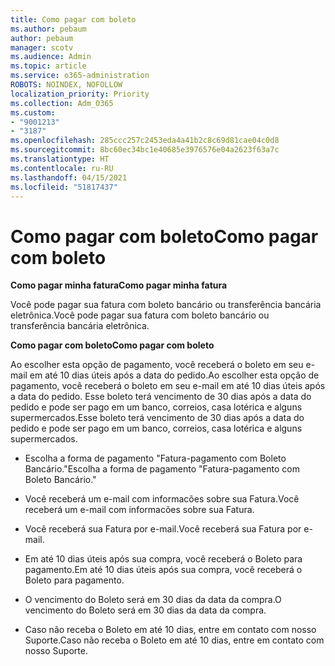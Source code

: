 ```yaml
---
title: Como pagar com boleto
ms.author: pebaum
author: pebaum
manager: scotv
ms.audience: Admin
ms.topic: article
ms.service: o365-administration
ROBOTS: NOINDEX, NOFOLLOW
localization_priority: Priority
ms.collection: Adm_O365
ms.custom:
- "9001213"
- "3187"
ms.openlocfilehash: 285ccc257c2453eda4a41b2c8c69d81cae04c0d8
ms.sourcegitcommit: 8bc60ec34bc1e40685e3976576e04a2623f63a7c
ms.translationtype: HT
ms.contentlocale: ru-RU
ms.lasthandoff: 04/15/2021
ms.locfileid: "51817437"
---
```

# <a name="como-pagar-com-boleto"></a><span data-ttu-id="6d3ce-102">Como pagar com boleto</span><span class="sxs-lookup"><span data-stu-id="6d3ce-102">Como pagar com boleto</span></span>

<span data-ttu-id="6d3ce-103">**Como pagar minha fatura**</span><span class="sxs-lookup"><span data-stu-id="6d3ce-103">**Como pagar minha fatura**</span></span>

<span data-ttu-id="6d3ce-104">Você pode pagar sua fatura com boleto bancário ou transferência bancária eletrônica.</span><span class="sxs-lookup"><span data-stu-id="6d3ce-104">Você pode pagar sua fatura com boleto bancário ou transferência bancária eletrônica.</span></span>

<span data-ttu-id="6d3ce-105">**Como pagar com  boleto**</span><span class="sxs-lookup"><span data-stu-id="6d3ce-105">**Como pagar com  boleto**</span></span>

<span data-ttu-id="6d3ce-106">Ao escolher  esta opção de pagamento, você receberá o boleto em seu e-mail em até 10 dias úteis após a data do pedido.</span><span class="sxs-lookup"><span data-stu-id="6d3ce-106">Ao escolher  esta opção de pagamento, você receberá o boleto em seu e-mail em até 10 dias úteis após a data do pedido.</span></span> <span data-ttu-id="6d3ce-107">Esse boleto terá vencimento de 30 dias após a data do pedido e pode ser pago em um banco, correios, casa lotérica e alguns supermercados.</span><span class="sxs-lookup"><span data-stu-id="6d3ce-107">Esse boleto terá vencimento de 30 dias após a data do pedido e pode ser pago em um banco, correios, casa lotérica e alguns supermercados.</span></span>

- <span data-ttu-id="6d3ce-108">Escolha a forma de pagamento "Fatura-pagamento com Boleto Bancário."</span><span class="sxs-lookup"><span data-stu-id="6d3ce-108">Escolha a forma de pagamento "Fatura-pagamento com Boleto Bancário."</span></span>

- <span data-ttu-id="6d3ce-109">Você receberá um e-mail com informacões sobre sua Fatura.</span><span class="sxs-lookup"><span data-stu-id="6d3ce-109">Você receberá um e-mail com informacões sobre sua Fatura.</span></span>

- <span data-ttu-id="6d3ce-110">Você receberá sua Fatura por e-mail.</span><span class="sxs-lookup"><span data-stu-id="6d3ce-110">Você receberá sua Fatura por e-mail.</span></span>

- <span data-ttu-id="6d3ce-111">Em até 10 dias úteis após sua compra, você receberá o Boleto para pagamento.</span><span class="sxs-lookup"><span data-stu-id="6d3ce-111">Em até 10 dias úteis após sua compra, você receberá o Boleto para pagamento.</span></span>

- <span data-ttu-id="6d3ce-112">O vencimento do Boleto será em 30 dias da data da compra.</span><span class="sxs-lookup"><span data-stu-id="6d3ce-112">O vencimento do Boleto será em 30 dias da data da compra.</span></span>

- <span data-ttu-id="6d3ce-113">Caso não receba o Boleto em até 10 dias, entre em contato com nosso Suporte.</span><span class="sxs-lookup"><span data-stu-id="6d3ce-113">Caso não receba o Boleto em até 10 dias, entre em contato com nosso Suporte.</span></span>

